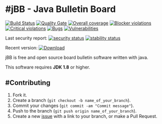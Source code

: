#jBB - Java Bulletin Board
=================================
[![Build Status](http://vps289371.ovh.net:8000/buildStatus/icon?job=jBB-build-feature_spring-context-imports_0.11.0_20180504)](http://vps289371.ovh.net:8000/job/jBB-build-feature_spring-context-imports_0.11.0_20180504/)
[![Quality Gate](https://sonarcloud.io/api/badges/gate?key=org.jbb:jbb-parent:0.11.0-spring-context-imports-SNAPSHOT)](https://sonarcloud.io/dashboard?id=org.jbb%3Ajbb-parent%3A0.11.0-spring-context-imports-SNAPSHOT)
[![Overall coverage](https://sonarcloud.io/api/badges/measure?key=org.jbb:jbb-parent:0.11.0-spring-context-imports-SNAPSHOT&metric=coverage&blinking=true)](https://sonarcloud.io/dashboard?id=org.jbb%3Ajbb-parent%3A0.11.0-spring-context-imports-SNAPSHOT)
[![Blocker violations](https://sonarcloud.io/api/badges/measure?key=org.jbb:jbb-parent:0.11.0-spring-context-imports-SNAPSHOT&metric=blocker_violations&blinking=true)](https://sonarcloud.io/dashboard?id=org.jbb%3Ajbb-parent%3A0.11.0-spring-context-imports-SNAPSHOT)
[![Critical violations](https://sonarcloud.io/api/badges/measure?key=org.jbb:jbb-parent:0.11.0-spring-context-imports-SNAPSHOT&metric=critical_violations&blinking=true)](https://sonarcloud.io/dashboard?id=org.jbb%3Ajbb-parent%3A0.11.0-spring-context-imports-SNAPSHOT)
[![Bugs](https://sonarcloud.io/api/badges/measure?key=org.jbb:jbb-parent:0.11.0-spring-context-imports-SNAPSHOT&metric=bugs&blinking=true)](https://sonarcloud.io/dashboard?id=org.jbb%3Ajbb-parent%3A0.11.0-spring-context-imports-SNAPSHOT)
[![Vulnerabilities](https://sonarcloud.io/api/badges/measure?key=org.jbb:jbb-parent:0.11.0-spring-context-imports-SNAPSHOT&metric=vulnerabilities&blinking=true)](https://sonarcloud.io/dashboard?id=org.jbb%3Ajbb-parent%3A0.11.0-spring-context-imports-SNAPSHOT)

Last security report: 
[![security status](https://www.meterian.com/badge/gh/jbb-project/jbb/security)](https://www.meterian.com/report/gh/jbb-project/jbb)
[![stability status](https://www.meterian.com/badge/gh/jbb-project/jbb/stability)](https://www.meterian.com/report/gh/jbb-project/jbb)

Recent version: [ ![Download](https://api.bintray.com/packages/project-jbb/jbb-releases/jBB/images/download.svg) ](https://bintray.com/project-jbb/jbb-releases/jBB/_latestVersion)

jBB is free and open source board bulletin software written with java.


This software requires **JDK 1.8** or higher.

#Contributing
------------

1. Fork it.
2. Create a branch (`git checkout -b name_of_your_branch`).
3. Commit your changes (`git commit -am "Commit message"`).
4. Push to the branch (`git push origin name_of_your_branch`).
5. Create a new [issue](https://github.com/jbb-project/jbb/issues/new) with a link to your branch, or make a Pull Request.
